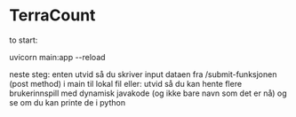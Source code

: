# TerraCount


to start:

uvicorn main:app --reload

neste steg: enten utvid så du skriver input dataen fra /submit-funksjonen (post method) i main til lokal fil
eller: utvid så du kan hente flere brukerinnspill med dynamisk javakode (og ikke bare navn som det er nå) og se om du kan printe de i python
